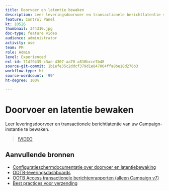 ```yaml
---
title: Doorvoer en latentie bewaken
description: Leer leveringsdoorvoer en transactionele berichtlatentie van uw Campaign-instantie te bewaken.
feature: Control Panel
kt: 10526
thumbnail: 344310.jpg
doc-type: feature video
audience: administrator
activity: use
team: PM
role: Admin
level: Experienced
exl-id: 714f9435-c3ae-4307-aa70-a810bcce7b48
source-git-commit: 1b1efe35c2ddcf379d1e847064ffa8be18d276b3
workflow-type: ht
source-wordcount: '99'
ht-degree: 100%

---
```


# Doorvoer en latentie bewaken

Leer leveringsdoorvoer en transactionele berichtlatentie van uw Campaign-instantie te bewaken.

>[!VIDEO](https://video.tv.adobe.com/v/344310/?quality=12&learn=0n)

## Aanvullende bronnen

* [Configuratieschermdocumentatie over doorvoer en latentiebewaking](https://experienceleague.adobe.com/docs/control-panel/using/performance-monitoring/thoughputs-latencies.html?lang=nl#)
* [OOTB-leveringsdashboards](https://experienceleague.adobe.com/docs/campaign-classic/using/sending-messages/monitoring-deliveries/delivery-dashboard.html?lang=nl)
* [OOTB Access transactionele berichtenrapporten (alleen Campaign v7)](https://experienceleague.adobe.com/docs/campaign-classic/using/transactional-messaging/reports/about-transactional-messaging-reports.html?lang=nl)
* [Best practices voor verzending](https://experienceleague.adobe.com/docs/campaign-standard/using/communication-channels/delivery-bestpractices/delivery-best-practices.html?lang=nl)
